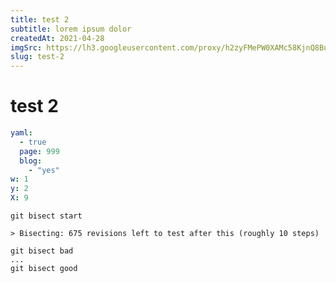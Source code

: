 ```yaml
---
title: test 2
subtitle: lorem ipsum dolor
createdAt: 2021-04-28
imgSrc: https://lh3.googleusercontent.com/proxy/h2zyFMePW0XAMc58KjnQ8BuBBycvPagR-GOz7Tz4n9P0KG63ROAhmeO37FRy5yLJvqajuLTQhn0V3UyDGp1K4yvHZ1EYfA
slug: test-2
---
```


# test 2

```yaml
yaml:
  - true
  page: 999
  blog:
    - "yes"
w: 1
y: 2
X: 9
```

```git
git bisect start

> Bisecting: 675 revisions left to test after this (roughly 10 steps)

git bisect bad
...
git bisect good
```
